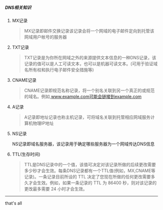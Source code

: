 ##### DNS相关知识

1. MX记录

   > MX记录即邮件交换记录该记录会将一个网域的电子邮件定向到托管该网域用户帐号的服务器

2. TXT记录

   > TXT记录是为你所在网域之外的来源提供文本信息的一种DNS记录，该记录的值可以是人工可读文本，也可以是机器可读文本。(可用于验证域名所有权和执行电子邮件安全措施等)

3. CNAME记录

   > CNAME记录即规范名称记录，将一个别名关联到另一个真正的或规范的域名。例如,www.example.com可能会链接到example.com

4. A记录

   > A记录即地址记录也称主机记录，可将域名关联到托管相应网域服务计算机物理IP地址

5. NS记录

   NS记录即域名服务器，该记录用于确定哪些服务器为一个网域传达DNS信息

6. TTL(生存时间)

   > TTL是DNS记录中的一个值，该值可决定对该记录所做的后续更改需要多少秒才会生效。每条DNS记录都有一个TTL值(例如，MX,CNAME等记录)。一条记录目前所设的 TTL 决定了您现在所做的任何更改需要多久才会生效。例如，如果一条记录的 TTL 为 86400 秒，则对该记录的更改最多需要 24 小时才会生效。



---

that's all